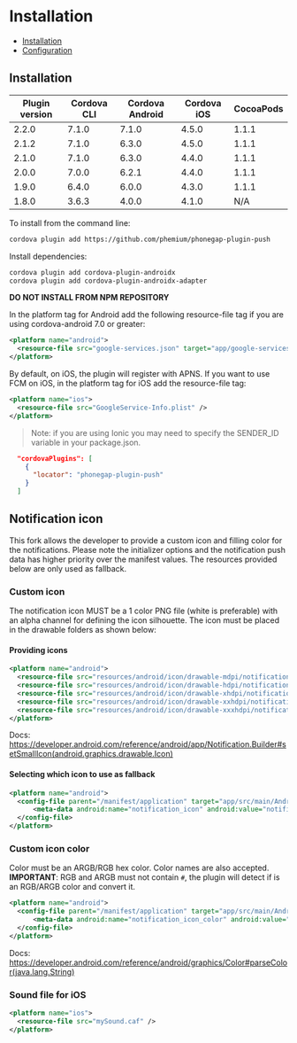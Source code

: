 # Installation

* [Installation](#installation)
* [Configuration](#configuration)

## Installation

| Plugin version | Cordova CLI | Cordova Android | Cordova iOS | CocoaPods |
| -------------- | ----------- | --------------- | ----------- | --------- |
| 2.2.0          | 7.1.0       | 7.1.0           | 4.5.0       | 1.1.1     |
| 2.1.2          | 7.1.0       | 6.3.0           | 4.5.0       | 1.1.1     |
| 2.1.0          | 7.1.0       | 6.3.0           | 4.4.0       | 1.1.1     |
| 2.0.0          | 7.0.0       | 6.2.1           | 4.4.0       | 1.1.1     |
| 1.9.0          | 6.4.0       | 6.0.0           | 4.3.0       | 1.1.1     |
| 1.8.0          | 3.6.3       | 4.0.0           | 4.1.0       | N/A       |

To install from the command line:

```bash
cordova plugin add https://github.com/phemium/phonegap-plugin-push
```

Install dependencies:

```bash
cordova plugin add cordova-plugin-androidx
cordova plugin add cordova-plugin-androidx-adapter
```

**DO NOT INSTALL FROM NPM REPOSITORY**

In the platform tag for Android add the following resource-file tag if you are using cordova-android 7.0 or greater:

```xml
<platform name="android">
  <resource-file src="google-services.json" target="app/google-services.json" />
</platform>
```


By default, on iOS, the plugin will register with APNS. If you want to use FCM on iOS, in the platform tag for iOS add the resource-file tag:

```xml
<platform name="ios">
  <resource-file src="GoogleService-Info.plist" />
</platform>
```

> Note: if you are using Ionic you may need to specify the SENDER_ID variable in your package.json.

```json
  "cordovaPlugins": [
    {
      "locator": "phonegap-plugin-push"
    }
  ]
```

## Notification icon

This fork allows the developer to provide a custom icon and filling color for the notifications. Please note the initializer options and the notification push data has higher priority over the manifest values. The resources provided below are only used as fallback.

### Custom icon

The notification icon MUST be a 1 color PNG file (white is preferable) with an alpha channel for defining the icon silhouette.
The icon must be placed in the drawable folders as shown below:

#### Providing icons

```xml
<platform name="android">
  <resource-file src="resources/android/icon/drawable-mdpi/notification_icon.png" target="app/src/main/res/drawable-mdpi/notification_icon.png" />
  <resource-file src="resources/android/icon/drawable-hdpi/notification_icon.png" target="app/src/main/res/drawable-hdpi/notification_icon.png" />
  <resource-file src="resources/android/icon/drawable-xhdpi/notification_icon.png" target="app/src/main/res/drawable-xhdpi/notification_icon.png" />
  <resource-file src="resources/android/icon/drawable-xxhdpi/notification_icon.png" target="app/src/main/res/drawable-xxhdpi/notification_icon.png" />
  <resource-file src="resources/android/icon/drawable-xxxhdpi/notification_icon.png" target="app/src/main/res/drawable-xxxhdpi/notification_icon.png" />
</platform>
```

Docs: https://developer.android.com/reference/android/app/Notification.Builder#setSmallIcon(android.graphics.drawable.Icon)

#### Selecting which icon to use as fallback

```xml
<platform name="android">
  <config-file parent="/manifest/application" target="app/src/main/AndroidManifest.xml" xmlns:android="http://schemas.android.com/apk/res/android">
      <meta-data android:name="notification_icon" android:value="notification_icon" />
  </config-file>
</platform>
```

### Custom icon color

Color must be an ARGB/RGB hex color. Color names are also accepted.\
**IMPORTANT**: RGB and ARGB must not contain ```#```, the plugin will detect if is an RGB/ARGB color and convert it.

```xml
<platform name="android">
  <config-file parent="/manifest/application" target="app/src/main/AndroidManifest.xml" xmlns:android="http://schemas.android.com/apk/res/android">
      <meta-data android:name="notification_icon_color" android:value="green" />
  </config-file>
</platform>
```

Docs: https://developer.android.com/reference/android/graphics/Color#parseColor(java.lang.String)

### Sound file for iOS

```xml
<platform name="ios">
  <resource-file src="mySound.caf" />
</platform>
```
